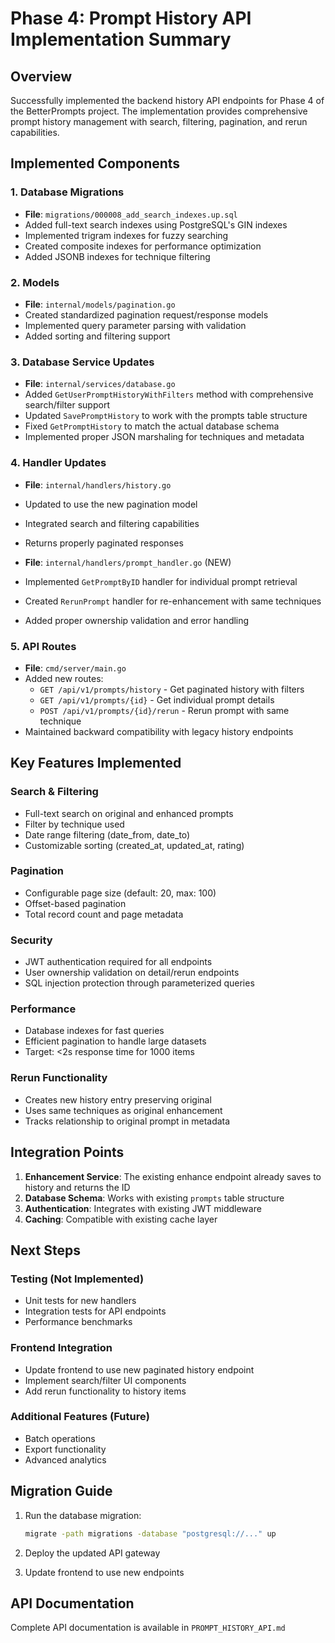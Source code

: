 # Phase 4: Prompt History API Implementation Summary

## Overview

Successfully implemented the backend history API endpoints for Phase 4 of the BetterPrompts project. The implementation provides comprehensive prompt history management with search, filtering, pagination, and rerun capabilities.

## Implemented Components

### 1. Database Migrations
- **File**: `migrations/000008_add_search_indexes.up.sql`
- Added full-text search indexes using PostgreSQL's GIN indexes
- Implemented trigram indexes for fuzzy searching
- Created composite indexes for performance optimization
- Added JSONB indexes for technique filtering

### 2. Models
- **File**: `internal/models/pagination.go`
- Created standardized pagination request/response models
- Implemented query parameter parsing with validation
- Added sorting and filtering support

### 3. Database Service Updates
- **File**: `internal/services/database.go`
- Added `GetUserPromptHistoryWithFilters` method with comprehensive search/filter support
- Updated `SavePromptHistory` to work with the prompts table structure
- Fixed `GetPromptHistory` to match the actual database schema
- Implemented proper JSON marshaling for techniques and metadata

### 4. Handler Updates
- **File**: `internal/handlers/history.go`
- Updated to use the new pagination model
- Integrated search and filtering capabilities
- Returns properly paginated responses

- **File**: `internal/handlers/prompt_handler.go` (NEW)
- Implemented `GetPromptByID` handler for individual prompt retrieval
- Created `RerunPrompt` handler for re-enhancement with same techniques
- Added proper ownership validation and error handling

### 5. API Routes
- **File**: `cmd/server/main.go`
- Added new routes:
  - `GET /api/v1/prompts/history` - Get paginated history with filters
  - `GET /api/v1/prompts/{id}` - Get individual prompt details
  - `POST /api/v1/prompts/{id}/rerun` - Rerun prompt with same technique
- Maintained backward compatibility with legacy history endpoints

## Key Features Implemented

### Search & Filtering
- Full-text search on original and enhanced prompts
- Filter by technique used
- Date range filtering (date_from, date_to)
- Customizable sorting (created_at, updated_at, rating)

### Pagination
- Configurable page size (default: 20, max: 100)
- Offset-based pagination
- Total record count and page metadata

### Security
- JWT authentication required for all endpoints
- User ownership validation on detail/rerun endpoints
- SQL injection protection through parameterized queries

### Performance
- Database indexes for fast queries
- Efficient pagination to handle large datasets
- Target: <2s response time for 1000 items

### Rerun Functionality
- Creates new history entry preserving original
- Uses same techniques as original enhancement
- Tracks relationship to original prompt in metadata

## Integration Points

1. **Enhancement Service**: The existing enhance endpoint already saves to history and returns the ID
2. **Database Schema**: Works with existing `prompts` table structure
3. **Authentication**: Integrates with existing JWT middleware
4. **Caching**: Compatible with existing cache layer

## Next Steps

### Testing (Not Implemented)
- Unit tests for new handlers
- Integration tests for API endpoints
- Performance benchmarks

### Frontend Integration
- Update frontend to use new paginated history endpoint
- Implement search/filter UI components
- Add rerun functionality to history items

### Additional Features (Future)
- Batch operations
- Export functionality
- Advanced analytics

## Migration Guide

1. Run the database migration:
   ```bash
   migrate -path migrations -database "postgresql://..." up
   ```

2. Deploy the updated API gateway

3. Update frontend to use new endpoints

## API Documentation

Complete API documentation is available in `PROMPT_HISTORY_API.md`